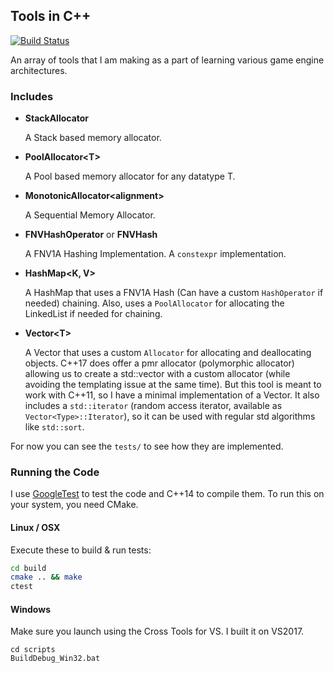 ## Tools in C++

[![Build Status](https://travis-ci.org/vasumahesh1/tools.svg?branch=master)](https://travis-ci.org/vasumahesh1/tools)

An array of tools that I am making as a part of learning various game engine architectures.

### Includes

- **StackAllocator**

  A Stack based memory allocator.

- **PoolAllocator\<T\>**

  A Pool based memory allocator for any datatype T.

- **MonotonicAllocator\<alignment\>**

  A Sequential Memory Allocator.

- **FNVHashOperator** or **FNVHash**

  A FNV1A Hashing Implementation. A `constexpr` implementation.

- **HashMap\<K, V\>**

  A HashMap that uses a FNV1A Hash (Can have a custom `HashOperator` if needed) chaining. Also, uses a `PoolAllocator` for allocating the LinkedList if needed for chaining.

- **Vector\<T\>**
  
  A Vector that uses a custom `Allocator` for allocating and deallocating objects. C++17 does offer a pmr allocator (polymorphic allocator) allowing us to create a std::vector with a custom allocator (while avoiding the templating issue at the same time). But this tool is meant to work with C++11, so I have a minimal implementation of a Vector. It also includes a `std::iterator` (random access iterator, available as `Vector<Type>::Iterator`), so it can be used with regular std algorithms like `std::sort`.

For now you can see the `tests/` to see how they are implemented.

### Running the Code

I use [GoogleTest](https://github.com/google/googletest) to test the code and C++14 to compile them. To run this on your system, you need CMake.

#### Linux / OSX

Execute these to build & run tests:
```bash
cd build
cmake .. && make
ctest
```

#### Windows

Make sure you launch using the Cross Tools for VS. I built it on VS2017.

```batch
cd scripts
BuildDebug_Win32.bat
```


